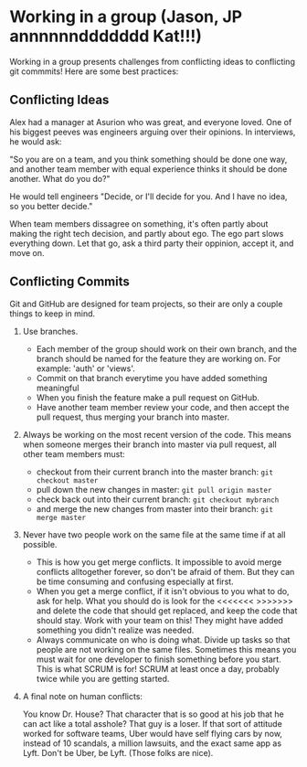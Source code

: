 # Working in a group (Jason, JP annnnnnddddddd Kat!!!)

Working in a group presents challenges from conflicting ideas to conflicting git commmits! Here are some best practices:

## Conflicting Ideas

Alex had a manager at Asurion who was great, and everyone loved. One of his biggest peeves was engineers arguing over their opinions. In interviews, he would ask:

"So you are on a team, and you think something should be done one way, and another team member with equal experience thinks it should be done another. What do you do?"

He would tell engineers "Decide, or I'll decide for you. And I have no idea, so you better decide."

When team members dissagree on something, it's often partly about making the right tech decision, and partly about ego. The ego part slows everything down. Let that go, ask a third party their oppinion, accept it, and move on.

## Conflicting Commits

Git and GitHub are designed for team projects, so their are only a couple things to keep in mind.

1. Use branches.
	- Each member of the group should work on their own branch, and the branch should be named for the feature they are working on. For example: 'auth' or 'views'.
	- Commit on that branch everytime you have added something meaningful
	- When you finish the feature make a pull request on GitHub.
	- Have another team member review your code, and then accept the pull request, thus merging your branch into master.


1. Always be working on the most recent version of the code. This means when someone merges their branch into master via pull request, all other team members must:

	- checkout from their current branch into the master branch: `git checkout master`
	- pull down the new changes in master: `git pull origin master`
	- check back out into their current branch: `git checkout mybranch`
	- and merge the new changes from master into their branch: `git merge master`

2. Never have two people work on the same file at the same time if at all possible.

	- This is how you get merge conflicts. It impossible to avoid merge conflicts alltogether forever, so don't be afraid of them. But they can be time consuming and confusing especially at first.
	- When you get a merge conflict, if it isn't obvious to you what to do, ask for help. What you should do is look for the <<<<<<< >>>>>>> and delete the code that should get replaced, and keep the code that should stay. Work with your team on this! They might have added something you didn't realize was needed.
	- Always communicate on who is doing what. Divide up tasks so that people are not working on the same files. Sometimes this means you must wait for one developer to finish something before you start. This is what SCRUM is for! SCRUM at least once a day, probably twice while you are getting started.

3. A final note on human conflicts:

	You know Dr. House? That character that is so good at his job that he can act like a total asshole? That guy is a loser. If that sort of attitude worked for software teams, Uber would have self flying cars by now, instead of 10 scandals, a million lawsuits, and the exact same app as Lyft. Don't be Uber, be Lyft. (Those folks are nice).
